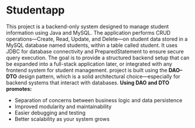 # Studentapp
This project is a backend-only system designed to manage student information using Java and MySQL. The application performs CRUD operations—Create, Read, Update, and Delete—on student data stored in a MySQL database named students, within a table called student.
It uses JDBC for database connectivity and PreparedStatement to ensure secure query execution.
The goal is to provide a structured backend setup that can be expanded into a full-stack application later, or integrated with any frontend system for student management.
project is built using the **DAO–DTO** design pattern, which is a solid architectural choice—especially for backend systems that interact with databases.
**Using DAO and DTO promotes:**
- Separation of concerns between business logic and data persistence
- Improved modularity and maintainability
- Easier debugging and testing
- Better scalability as your system grows
